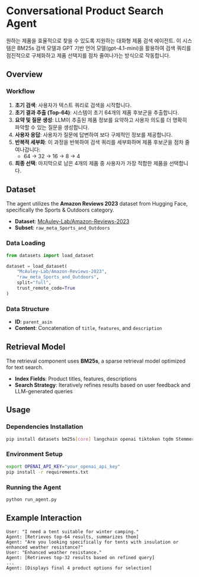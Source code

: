 # Conversational Product Search Agent

원하는 제품을 효율적으로 찾을 수 있도록 지원하는 대화형 제품 검색 에이전트. 이 시스템은 BM25s 검색 모델과 GPT 기반 언어 모델(gpt-4.1-mini)을 활용하여 검색 쿼리를 점진적으로 구체화하고 제품 선택지를 점차 줄여나가는 방식으로 작동합니다.

## Overview

### Workflow

1. **초기 검색**: 사용자가 텍스트 쿼리로 검색을 시작합니다.
2. **초기 결과 추출 (Top-64)**: 시스템이 초기 64개의 제품 후보군을 추출합니다.
3. **요약 및 질문 생성**: LLM이 추출된 제품 정보를 요약하고 사용자 의도를 더 명확히 파악할 수 있는 질문을 생성합니다.
4. **사용자 응답**: 사용자가 질문에 답변하여 보다 구체적인 정보를 제공합니다.
5. **반복적 세부화**: 이 과정을 반복하여 검색 쿼리를 세부화하며 제품 후보군을 점차 줄여나갑니다:
    - 64 → 32 → 16 → 8 → 4
6. **최종 선택**: 마지막으로 남은 4개의 제품 중 사용자가 가장 적합한 제품을 선택합니다.


## Dataset

The agent utilizes the **Amazon Reviews 2023** dataset from Hugging Face, specifically the Sports & Outdoors category.

- **Dataset**: [McAuley-Lab/Amazon-Reviews-2023](https://huggingface.co/datasets/McAuley-Lab/Amazon-Reviews-2023)
- **Subset**: `raw_meta_Sports_and_Outdoors`

### Data Loading

```python
from datasets import load_dataset

dataset = load_dataset(
    "McAuley-Lab/Amazon-Reviews-2023",
    "raw_meta_Sports_and_Outdoors",
    split="full",
    trust_remote_code=True
)
```

### Data Structure

- **ID**: `parent_asin`
- **Content**: Concatenation of `title`, `features`, and `description`

## Retrieval Model

The retrieval component uses **BM25s**, a sparse retrieval model optimized for text search.

- **Index Fields**: Product titles, features, descriptions
- **Search Strategy**: Iteratively refines results based on user feedback and LLM-generated queries

## Usage

### Dependencies Installation

```bash
pip install datasets bm25s[core] langchain openai tiktoken tqdm Stemmer
```

### Environment Setup

```bash
export OPENAI_API_KEY="your_openai_api_key"
pip install -r requirements.txt
```

### Running the Agent

```bash
python run_agent.py
```

## Example Interaction

```
User: "I need a tent suitable for winter camping."
Agent: [Retrieves top-64 results, summarizes them]
Agent: "Are you looking specifically for tents with insulation or enhanced weather resistance?"
User: "Enhanced weather resistance."
Agent: [Retrieves top-32 results based on refined query]
...
Agent: [Displays final 4 product options for selection]
```